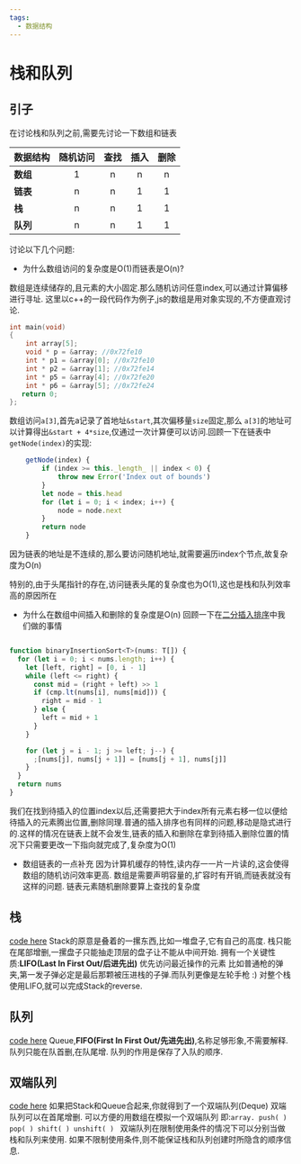 ```yaml
---
tags:
  - 数据结构
---
```




# 栈和队列
## 引子
在讨论栈和队列之前,需要先讨论一下数组和链表

| 数据结构       |  随机访问  |  查找  |  插入  |  删除  | 
| -------------- | :----: | :----: | :----: | :----: | 
| **数组**       |   1    |   n    |   n    |   n    |
| **链表**       |   n    |   n    |   1    |   1    |
| **栈**         |   n    |   n    |   1    |   1    |
| **队列**       |   n    |   n    |   1    |   1    |

讨论以下几个问题:
 * 为什么数组访问的复杂度是O(1)而链表是O(n)?

  数组是连续储存的,且元素的大小固定.那么随机访问任意index,可以通过计算偏移进行寻址.
  这里以c++的一段代码作为例子,js的数组是用对象实现的,不方便直观讨论.
```cpp
int main(void)
{
    int array[5]; 
    void * p = &array; //0x72fe10
    int * p1 = &array[0]; //0x72fe10
    int * p2 = &array[1]; //0x72fe14
    int * p5 = &array[4]; //0x72fe20
    int * p6 = &array[5]; //0x72fe24
   return 0;
};
```

 数组访问`a[3]`,首先a记录了首地址`&start`,其次偏移量`size`固定,那么 `a[3]`的地址可以计算得出`&start + 4*size`,仅通过一次计算便可以访问.回顾一下在链表中`getNode(index)`的实现:
```javascript
    getNode(index) {
        if (index >= this._length_ || index < 0) {
            throw new Error('Index out of bounds')
        }
        let node = this.head
        for (let i = 0; i < index; i++) {
            node = node.next
        }
        return node
    }

```
因为链表的地址是不连续的,那么要访问随机地址,就需要遍历index个节点,故复杂度为O(n)

特别的,由于头尾指针的存在,访问链表头尾的复杂度也为O(1),这也是栈和队列效率高的原因所在

 * 为什么在数组中间插入和删除的复杂度是O(n)
 回顾一下在[二分插入排序](https://github.com/kscarrot/planting/blob/master/src/algorithm/sort/insertionSort.ts)中我们做的事情
```javascript

function binaryInsertionSort<T>(nums: T[]) {
  for (let i = 0; i < nums.length; i++) {
    let [left, right] = [0, i - 1]
    while (left <= right) {
      const mid = (right + left) >> 1
      if (cmp.lt(nums[i], nums[mid])) {
        right = mid - 1
      } else {
        left = mid + 1
      }
    }

    for (let j = i - 1; j >= left; j--) {
      ;[nums[j], nums[j + 1]] = [nums[j + 1], nums[j]]
    }
  }
  return nums
}
```
  我们在找到待插入的位置index以后,还需要把大于index所有元素右移一位以便给待插入的元素腾出位置,删除同理.普通的插入排序也有同样的问题,移动是隐式进行的.这样的情况在链表上就不会发生,链表的插入和删除在拿到待插入删除位置的情况下只需要更改一下指向就完成了,复杂度为O(1)

 * 数组链表的一点补充
  因为计算机缓存的特性,读内存一一片一片读的,这会使得数组的随机访问效率更高.
  数组是需要声明容量的,扩容时有开销,而链表就没有这样的问题.
  链表元素随机删除要算上查找的复杂度


## 栈
[code here](https://github.com/kscarrot/planting/blob/master/src/datastructure/stack/Stack.ts)
Stack的原意是叠着的一摞东西,比如一堆盘子,它有自己的高度.
 栈只能在尾部增删,一摞盘子只能抽走顶层的盘子让不能从中间开始.
 拥有一个关键性质:**LIFO(Last In First Out/后进先出)** 优先访问最近操作的元素
 比如普通枪的弹夹,第一发子弹必定是最后那颗被压进栈的子弹.而队列更像是左轮手枪 :)
 对整个栈使用LIFO,就可以完成Stack的reverse.

  ## 队列
[code here](https://github.com/kscarrot/planting/blob/master/src/datastructure/queue/Queue.ts)
Queue,**FIFO(First In First Out/先进先出)**,名称足够形象,不需要解释.
队列只能在队首删,在队尾增.
队列的作用是保存了入队的顺序.

## 双端队列 
[code here](https://github.com/kscarrot/planting/blob/master/src/datastructure/queue/Dequeue.ts)
如果把Stack和Queue合起来,你就得到了一个双端队列(Deque)
双端队列可以在首尾增删.
可以方便的用数组在模拟一个双端队列
即:`array. push( ) pop( ) shift( ) unshift( ) `
双端队列在限制使用条件的情况下可以分别当做栈和队列来使用.
如果不限制使用条件,则不能保证栈和队列创建时所隐含的顺序信息.